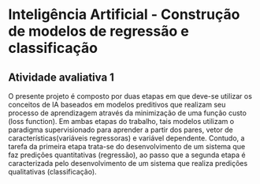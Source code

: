 # Inteligência Artificial - Construção de modelos de regressão e classificação
## Atividade avaliativa 1

O presente projeto é composto por duas etapas em que deve-se utilizar os conceitos de IA baseados em modelos
preditivos que realizam seu processo de aprendizagem através da minimização de uma função custo (loss
function). Em ambas etapas do trabalho, tais modelos utilizam o paradigma supervisionado para aprender
a partir dos pares, vetor de características(variáveis regressoras) e variável dependente. Contudo, a tarefa
da primeira etapa trata-se do desenvolvimento de um sistema que faz predições quantitativas (regressão),
ao passo que a segunda etapa é caracterizada pelo desenvolvimento de um sistema que realiza predições
qualitativas (classificação).
